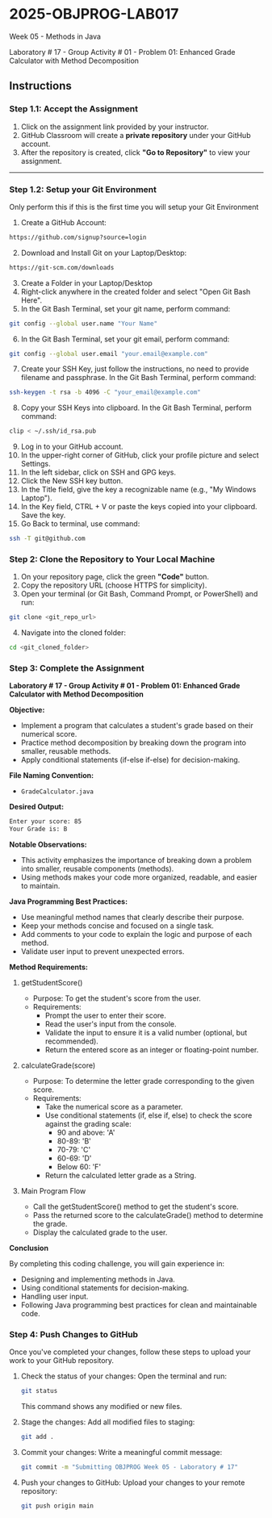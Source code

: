 # **2025-OBJPROG-LAB017**
Week 05 - Methods in Java

Laboratory # 17 - Group Activity # 01 - Problem 01: Enhanced Grade Calculator with Method Decomposition

## **Instructions**

### **Step 1.1: Accept the Assignment**

   1. Click on the assignment link provided by your instructor.
   2. GitHub Classroom will create a **private repository** under your GitHub account.
   3. After the repository is created, click **"Go to Repository"** to view your assignment.

---

### **Step 1.2: Setup your Git Environment**
Only perform this if this is the first time you will setup your Git Environment

   1. Create a GitHub Account:
   ```bash
   https://github.com/signup?source=login
   ```
      
   2. Download and Install Git on your Laptop/Desktop:
   ```bash
   https://git-scm.com/downloads
   ```
   
   3. Create a Folder in your Laptop/Desktop
   4. Right-click anywhere in the created folder and select "Open Git Bash Here".
   5. In the Git Bash Terminal, set your git name, perform command:
   ```bash
   git config --global user.name "Your Name"
   ```
   
   6. In the Git Bash Terminal, set your git email, perform command:
   ```bash
   git config --global user.email "your.email@example.com"
   ```
   
   7. Create your SSH Key, just follow the instructions, no need to provide filename and passphrase. In the Git Bash Terminal, perform command:
   ```bash
   ssh-keygen -t rsa -b 4096 -C "your_email@example.com"
   ```
   
   8. Copy your SSH Keys into clipboard. In the Git Bash Terminal, perform command:
   ```bash
   clip < ~/.ssh/id_rsa.pub
   ```
   
   9. Log in to your GitHub account.
   10. In the upper-right corner of GitHub, click your profile picture and select Settings.
   11. In the left sidebar, click on SSH and GPG keys.
   12. Click the New SSH key button.
   13. In the Title field, give the key a recognizable name (e.g., "My Windows Laptop").
   14. In the Key field, CTRL + V or paste the keys copied into your clipboard. Save the key.
   15. Go Back to terminal, use command:
   ```bash
   ssh -T git@github.com
   ```

### **Step 2: Clone the Repository to Your Local Machine**

   1. On your repository page, click the green **"Code"** button.
   2. Copy the repository URL (choose HTTPS for simplicity).
   3. Open your terminal (or Git Bash, Command Prompt, or PowerShell) and run:
   
   ```bash
   git clone <git_repo_url>
   ```
   
   4. Navigate into the cloned folder:
   
   ```bash
   cd <git_cloned_folder>
   ```

### **Step 3: Complete the Assignment**

**Laboratory # 17 - Group Activity # 01 - Problem 01: Enhanced Grade Calculator with Method Decomposition**

   **Objective:**
   - Implement a program that calculates a student's grade based on their numerical score.
   - Practice method decomposition by breaking down the program into smaller, reusable methods.
   - Apply conditional statements (if-else if-else) for decision-making.

   **File Naming Convention:**
   - `GradeCalculator.java`

   **Desired Output:**
   ```txt
   Enter your score: 85
   Your Grade is: B
   ```

   **Notable Observations:**
   - This activity emphasizes the importance of breaking down a problem into smaller, reusable components (methods).
   - Using methods makes your code more organized, readable, and easier to maintain.

   **Java Programming Best Practices:**
   - Use meaningful method names that clearly describe their purpose.
   - Keep your methods concise and focused on a single task.
   - Add comments to your code to explain the logic and purpose of each method.
   - Validate user input to prevent unexpected errors.
      
   **Method Requirements:**

   1. getStudentScore()
      - Purpose: To get the student's score from the user.
      - Requirements:
         - Prompt the user to enter their score.
         - Read the user's input from the console.
         - Validate the input to ensure it is a valid number (optional, but recommended).
         - Return the entered score as an integer or floating-point number.
            
   2. calculateGrade(score)
      - Purpose: To determine the letter grade corresponding to the given score.
      - Requirements:
         - Take the numerical score as a parameter.
         - Use conditional statements (if, else if, else) to check the score against the grading scale:
            - 90 and above: 'A'
            - 80-89: 'B'
            - 70-79: 'C'
            - 60-69: 'D'
            - Below 60: 'F'
         - Return the calculated letter grade as a String.

   3. Main Program Flow
      - Call the getStudentScore() method to get the student's score.
      - Pass the returned score to the calculateGrade() method to determine the grade.
      - Display the calculated grade to the user.

   **Conclusion**
   
   By completing this coding challenge, you will gain experience in:
   - Designing and implementing methods in Java.
   - Using conditional statements for decision-making.
   - Handling user input.
   - Following Java programming best practices for clean and maintainable code.

### **Step 4: Push Changes to GitHub**
Once you've completed your changes, follow these steps to upload your work to your GitHub repository.

1. Check the status of your changes:
   Open the terminal and run:
   
   ```bash
   git status
   ```
   This command shows any modified or new files.
   
2. Stage the changes:
   Add all modified files to staging:
   
   ```bash
   git add .
   ```
   
3. Commit your changes:
   Write a meaningful commit message:
   
   ```bash
   git commit -m "Submitting OBJPROG Week 05 - Laboratory # 17"
   ```
   
4. Push your changes to GitHub:
   Upload your changes to your remote repository:
   
   ```bash
   git push origin main
   ```

